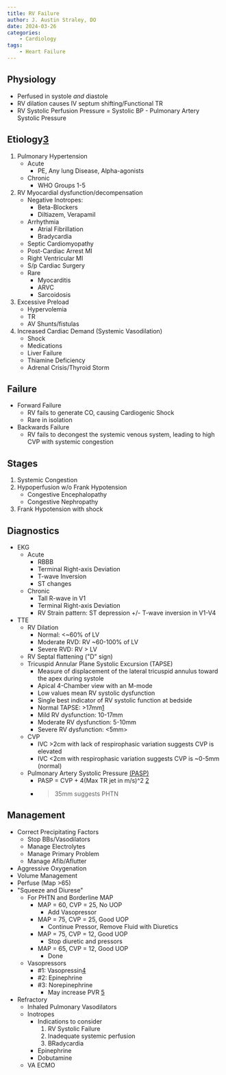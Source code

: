 ```yaml
---
title: RV Failure
author: J. Austin Straley, DO
date: 2024-03-26
categories:
    - Cardiology
tags:
    - Heart Failure
---
```


## Physiology

- Perfused in systole *and* diastole
- RV dilation causes IV septum shifting/Functional TR
- RV Systolic Perfusion Pressure = Systolic BP - Pulmonary Artery Systolic Pressure

## Etiology[3]

1. Pulmonary Hypertension
    - Acute
        - PE, Any lung Disease, Alpha-agonists
    - Chronic
        - WHO Groups 1-5
2. RV Myocardial dysfunction/decompensation
    - Negative Inotropes:
        - Beta-Blockers
        - Diltiazem, Verapamil
    - Arrhythmia
        - Atrial Fibrillation
        - Bradycardia
    - Septic Cardiomyopathy
    - Post-Cardiac Arrest MI
    - Right Ventricular MI
    - S/p Cardiac Surgery
    - Rare
        - Myocarditis
        - ARVC
        - Sarcoidosis
3. Excessive Preload
    - Hypervolemia
    - TR
    - AV Shunts/fistulas
4. Increased Cardiac Demand (Systemic Vasodilation)
    - Shock
    - Medications
    - Liver Failure
    - Thiamine Deficiency
    - Adrenal Crisis/Thyroid Storm

## Failure

- Forward Failure
    - RV fails to generate CO, causing Cardiogenic Shock
    - Rare in isolation
- Backwards Failure
    - RV fails to decongest the systemic venous system, leading to high CVP with systemic congestion

## Stages

1. Systemic Congestion
2. Hypoperfusion w/o Frank Hypotension
    - Congestive Encephalopathy
    - Congestive Nephropathy
3. Frank Hypotension with shock

## Diagnostics

- EKG
    - Acute
        - RBBB
        - Terminal Right-axis Deviation
        - T-wave Inversion
        - ST changes
    - Chronic
        - Tall R-wave in V1
        - Terminal Right-axis Deviation
        - RV Strain pattern: ST depression +/- T-wave inversion in V1-V4
- TTE
    - RV Dilation
        - Normal: <~60% of LV
        - Moderate RVD: RV ~60-100% of LV
        - Severe RVD: RV > LV
    - RV Septal flattening ("D" sign)
    - Tricuspid Annular Plane Systolic Excursion (TAPSE)
        - Measure of displacement of the lateral tricuspid annulus toward the apex during systole
        - Apical 4-Chamber view with an M-mode
        - Low values mean RV systolic dysfunction
        - Single best indicator of RV systolic function at bedside
        - Normal TAPSE: >17mm[1]
        - Mild RV dysfunction: 10-17mm
        - Moderate RV dysfunction: 5-10mm
        - Severe RV dysfunction: <5mm>
    - CVP
        - IVC >2cm with lack of respirophasic variation suggests CVP is elevated
        - IVC <2cm with respirophasic variation suggests CVP is ~0-5mm (normal)
    - Pulmonary Artery Systolic Pressure [(PASP)][6]
        - PASP = CVP + 4(Max TR jet in m/s)^2 [2]
        - >35mm suggests PHTN

## Management

- Correct Precipitating Factors
    - Stop BBs/Vasodilators
    - Manage Electrolytes
    - Manage Primary Problem
    - Manage Afib/Aflutter
- Aggressive Oxygenation
- Volume Management
- Perfuse (Map >65)
- "Squeeze and Diurese"
    - For PHTN and Borderline MAP
        - MAP = 60, CVP = 25, No UOP
            - Add Vasopressor
        - MAP = 75, CVP = 25, Good UOP
            - Continue Pressor, Remove Fluid with Diuretics
        - MAP = 75, CVP = 12, Good UOP
            - Stop diuretic and pressors
        - MAP = 65, CVP = 12, Good UOP
            - Done
    - Vasopressors
        - #1: Vasopressin[4]
        - #2: Epinephrine
        - #3: Norepinephrine
            - May increase PVR [5]
- Refractory
    - Inhaled Pulmonary Vasodilators
    - Inotropes
        - Indications to consider
            1. RV Systolic Failure
            2. Inadequate systemic perfusion
            3. BRadycardia
        - Epinephrine
        - Dobutamine
    - VA ECMO

[1]: https://pubmed.ncbi.nlm.nih.gov/33853435/{:target="_blank"}
[2]: https://pubmed.ncbi.nlm.nih.gov/26342901/{:target="_blank"}
[3]: https://emcrit.org/ibcc/rv/
[4]: https://pubmed.ncbi.nlm.nih.gov/33541609/{:target="_blank"}
[5]: https://pubmed.ncbi.nlm.nih.gov/32740380/{:target="_blank"}
[6]: https://pubmed.ncbi.nlm.nih.gov/33853435/{:target="_blank"}
